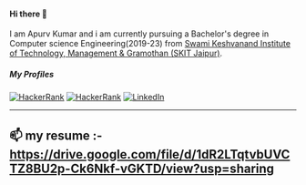 

<!--
**apurvk4/apurvk4** is a ✨ _special_ ✨ repository because its `README.md` (this file) appears on your GitHub profile.

Here are some ideas to get you started:

- 🔭 I’m currently working on ...
- 🌱 I’m currently learning ...
- 👯 I’m looking to collaborate on ...
- 🤔 I’m looking for help with ...
- 💬 Ask me about ...
- 📫 How to reach me: ...
- 😄 Pronouns: ...
- ⚡ Fun fact: ...
-->
#### Hi there 👋
 I am Apurv Kumar and i am currently pursuing a Bachelor's degree in Computer science Engineering(2019-23) from <a href="http://www.skit.ac.in">Swami Keshvanand Institute of Technology, Management & Gramothan (SKIT Jaipur)</a>. 

##### My Profiles 
<a href="https://auth.geeksforgeeks.org/user/apurvkumarak/practice/"><img alt="HackerRank" src="https://img.shields.io/badge/geeksforgeeks-%230077B5.svg?style=for-the-badge&logo=geeksforgeeks&logoColor=white"/></a>
<a href="https://www.hackerrank.com/DragonBallZ99"><img alt="HackerRank" src="https://img.shields.io/badge/-Hackerrank-2EC866?style=for-the-badge&logo=HackerRank&logoColor=white"/></a>
<a href="http://www.linkedin.com/in/apurv-kumar444/"><img alt="LinkedIn" src="https://img.shields.io/badge/linkedin-%230077B5.svg?style=for-the-badge&logo=linkedin&logoColor=white"/></a>
****
## 📫 my resume :-  https://drive.google.com/file/d/1dR2LTqtvbUVCTZ8BU2p-Ck6Nkf-vGKTD/view?usp=sharing
